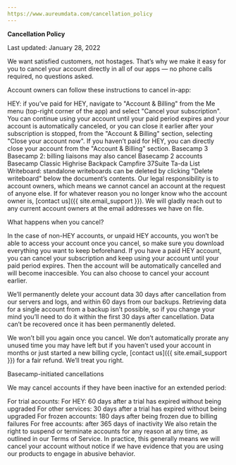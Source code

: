 ```yaml
---
https://www.aureumdata.com/cancellation_policy
---
```


**Cancellation Policy**

Last updated: January 28, 2022

We want satisfied customers, not hostages. That’s why we make it easy for you to cancel your account directly in all of our apps — no phone calls required, no questions asked.

Account owners can follow these instructions to cancel in-app:

HEY: if you’ve paid for HEY, navigate to "Account & Billing" from the Me menu (top-right corner of the app) and select "Cancel your subscription". You can continue using your account until your paid period expires and your account is automatically canceled, or you can close it earlier after your subscription is stopped, from the "Account & Billing" section, selecting "Close your account now". If you haven’t paid for HEY, you can directly close your account from the "Account & Billing" section.
Basecamp 3
Basecamp 2: billing liaisons may also cancel Basecamp 2 accounts
Basecamp Classic
Highrise
Backpack
Campfire
37Suite
Ta-da List
Writeboard: standalone writeboards can be deleted by clicking "Delete writeboard" below the document’s contents.
Our legal responsibility is to account owners, which means we cannot cancel an account at the request of anyone else. If for whatever reason you no longer know who the account owner is, [contact us]({{ site.email_support }}). We will gladly reach out to any current account owners at the email addresses we have on file.

What happens when you cancel?

In the case of non-HEY accounts, or unpaid HEY accounts, you won’t be able to access your account once you cancel, so make sure you download everything you want to keep beforehand. If you have a paid HEY account, you can cancel your subscription and keep using your account until your paid period expires. Then the account will be automatically cancelled and will become inaccesible. You can also choose to cancel your account earlier.

We’ll permanently delete your account data 30 days after cancellation from our servers and logs, and within 60 days from our backups. Retrieving data for a single account from a backup isn’t possible, so if you change your mind you’ll need to do it within the first 30 days after cancellation. Data can’t be recovered once it has been permanently deleted.

We won’t bill you again once you cancel. We don’t automatically prorate any unused time you may have left but if you haven’t used your account in months or just started a new billing cycle, [contact us]({{ site.email_support }}) for a fair refund. We’ll treat you right.

Basecamp-initiated cancellations

We may cancel accounts if they have been inactive for an extended period:

For trial accounts:
For HEY: 60 days after a trial has expired without being upgraded
For other services: 30 days after a trial has expired without being upgraded
For frozen accounts: 180 days after being frozen due to billing failures
For free accounts: after 365 days of inactivity
We also retain the right to suspend or terminate accounts for any reason at any time, as outlined in our Terms of Service. In practice, this generally means we will cancel your account without notice if we have evidence that you are using our products to engage in abusive behavior.